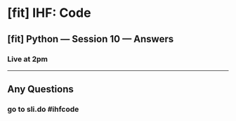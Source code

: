 # [fit] IHF: Code
## [fit] Python — Session 10 — Answers
### Live at 2pm

---

## Any Questions

### go to sli.do #ihfcode
